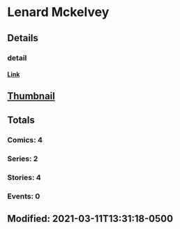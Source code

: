 # Lenard  Mckelvey 
## Details
### detail
#### [Link](http://marvel.com/comics/creators/13643/lenard_mckelvey?utm_campaign=apiRef&utm_source=225578a89fc76f3d20fbffda5d17a88d)
## [Thumbnail](http://i.annihil.us/u/prod/marvel/i/mg/b/40/image_not_available.jpg)
## Totals
### Comics: 4
### Series: 2
### Stories: 4
### Events: 0
## Modified: 2021-03-11T13:31:18-0500